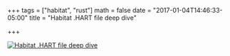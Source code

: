 +++
tags = ["habitat", "rust"]
math = false
date = "2017-01-04T14:46:33-05:00"
title = "Habitat .HART file deep dive"

+++

[![Habitat .HART file deep dive](https://i.imgur.com/AKiJK2K.png)](https://vimeo.com/174718777)